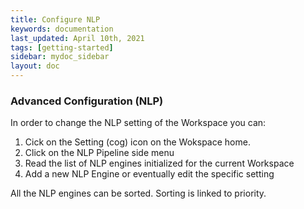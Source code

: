 ```yaml
---
title: Configure NLP
keywords: documentation
last_updated: April 10th, 2021
tags: [getting-started]
sidebar: mydoc_sidebar
layout: doc
---
```


### Advanced Configuration (NLP)

In order to change the NLP setting of the Workspace you can:

1. Cick on the Setting (cog) icon on the Wokspace home.
2. Click on the NLP Pipeline side menu
3. Read the list of NLP engines initialized for the current Workspace
4. Add a new NLP Engine or eventually edit the specific setting

All the NLP engines can be sorted. Sorting is linked to priority.
